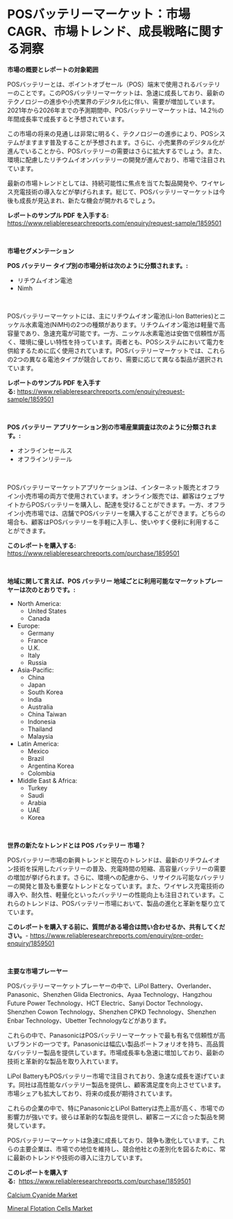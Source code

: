 <p><h1>POSバッテリーマーケット：市場CAGR、市場トレンド、成長戦略に関する洞察</h1></p><p><strong>市場の概要とレポートの対象範囲</strong></p>
<p><p>POSバッテリーとは、ポイントオブセール（POS）端末で使用されるバッテリーのことです。このPOSバッテリーマーケットは、急速に成長しており、最新のテクノロジーの進歩や小売業界のデジタル化に伴い、需要が増加しています。2021年から2026年までの予測期間中、POSバッテリーマーケットは、14.2％の年間成長率で成長すると予想されています。</p><p>この市場の将来の見通しは非常に明るく、テクノロジーの進歩により、POSシステムがますます普及することが予想されます。さらに、小売業界のデジタル化が進んでいることから、POSバッテリーの需要はさらに拡大するでしょう。また、環境に配慮したリチウムイオンバッテリーの開発が進んでおり、市場で注目されています。</p><p>最新の市場トレンドとしては、持続可能性に焦点を当てた製品開発や、ワイヤレス充電技術の導入などが挙げられます。総じて、POSバッテリーマーケットは今後も成長が見込まれ、新たな機会が開かれるでしょう。</p></p>
<p><strong>レポートのサンプル PDF を入手する:</strong> <a href="https://www.reliableresearchreports.com/enquiry/request-sample/1859501">https://www.reliableresearchreports.com/enquiry/request-sample/1859501</a></p>
<p>&nbsp;</p>
<p><strong>市場セグメンテーション</strong></p>
<p><strong>POS バッテリー タイプ別の市場分析は次のように分類されます。:</strong></p>
<p><ul><li>リチウムイオン電池</li><li>Nimh</li></ul></p>
<p>&nbsp;</p>
<p><p>POSバッテリーマーケットには、主にリチウムイオン電池(Li-Ion Batteries)とニッケル水素電池(NiMH)の2つの種類があります。リチウムイオン電池は軽量で高容量であり、急速充電が可能です。一方、ニッケル水素電池は安価で信頼性が高く、環境に優しい特性を持っています。両者とも、POSシステムにおいて電力を供給するために広く使用されています。POSバッテリーマーケットでは、これらの2つの異なる電池タイプが競合しており、需要に応じて異なる製品が選択されています。</p></p>
<p><strong>レポートのサンプル PDF を入手する:</strong>&nbsp;<a href="https://www.reliableresearchreports.com/enquiry/request-sample/1859501">https://www.reliableresearchreports.com/enquiry/request-sample/1859501</a></p>
<p>&nbsp;</p>
<p><strong> POS バッテリー アプリケーション別の市場産業調査は次のように分類されます。:</strong></p>
<p><ul><li>オンラインセールス</li><li>オフラインリテール</li></ul></p>
<p>&nbsp;</p>
<p><p>POSバッテリーマーケットアプリケーションは、インターネット販売とオフライン小売市場の両方で使用されています。オンライン販売では、顧客はウェブサイトからPOSバッテリーを購入し、配達を受けることができます。一方、オフライン小売市場では、店舗でPOSバッテリーを購入することができます。どちらの場合も、顧客はPOSバッテリーを手軽に入手し、使いやすく便利に利用することができます。</p></p>
<p><strong>このレポートを購入する:</strong>&nbsp; <a href="https://www.reliableresearchreports.com/purchase/1859501">https://www.reliableresearchreports.com/purchase/1859501</a></p>
<p>&nbsp;</p>
<p><strong>地域に関して言えば、POS バッテリー 地域ごとに利用可能なマーケットプレーヤーは次のとおりです。:</strong></p>
<p><ul>
    <li>
        North America:
        <ul>
            <li>United States</li>
            <li>Canada</li>
        </ul>
    </li>
    <li>
        Europe:
        <ul>
            <li>Germany</li>
            <li>France</li>
            <li>U.K.</li>
            <li>Italy</li>
            <li>Russia</li>
        </ul>
    </li>
    <li>
        Asia-Pacific:
        <ul>
            <li>China</li>
            <li>Japan</li>
            <li>South Korea</li>
            <li>India</li>
            <li>Australia</li>
            <li>China Taiwan</li>
            <li>Indonesia</li>
            <li>Thailand</li>
            <li>Malaysia</li>
        </ul>
    </li>
    <li>
        Latin America:
        <ul>
            <li>Mexico</li>
            <li>Brazil</li>
            <li>Argentina Korea</li>
            <li>Colombia</li>
        </ul>
    </li>
    <li>
        Middle East & Africa:
        <ul>
            <li>Turkey</li>
            <li>Saudi</li>
            <li>Arabia</li>
            <li>UAE</li>
            <li>Korea</li>
        </ul>
    </li>
    </ul></p>
<p>&nbsp;</p>
<p><strong>世界の新たなトレンドとは POS バッテリー 市場？</strong></p>
<p><p>POSバッテリー市場の新興トレンドと現在のトレンドは、最新のリチウムイオン技術を採用したバッテリーの普及、充電時間の短縮、高容量バッテリーの需要の増加が挙げられます。さらに、環境への配慮から、リサイクル可能なバッテリーの開発と普及も重要なトレンドとなっています。また、ワイヤレス充電技術の導入や、耐久性、軽量化といったバッテリーの性能向上も注目されています。これらのトレンドは、POSバッテリー市場において、製品の進化と革新を駆り立てています。</p></p>
<p><strong>このレポートを購入する前に、質問がある場合は問い合わせるか、共有してください。</strong>- <a href="https://www.reliableresearchreports.com/enquiry/pre-order-enquiry/1859501">https://www.reliableresearchreports.com/enquiry/pre-order-enquiry/1859501</a></p>
<p>&nbsp;</p>
<p><strong>主要な市場プレーヤー</strong></p>
<p><p>POSバッテリーマーケットプレーヤーの中で、LiPol Battery、Overlander、Panasonic、Shenzhen Glida Electronics、Ayaa Technology、Hangzhou Future Power Technology、HCT Electric、Sanyi Doctor Technology、Shenzhen Cowon Technology、Shenzhen CPKD Technology、Shenzhen Enbar Technology、Ubetter Technologyなどがあります。</p><p>これらの中で、PanasonicはPOSバッテリーマーケットで最も有名で信頼性が高いブランドの一つです。Panasonicは幅広い製品ポートフォリオを持ち、高品質なバッテリー製品を提供しています。市場成長率も急速に増加しており、最新の技術と革新的な製品を取り入れています。</p><p>LiPol BatteryもPOSバッテリー市場で注目されており、急速な成長を遂げています。同社は高性能なバッテリー製品を提供し、顧客満足度を向上させています。市場シェアも拡大しており、将来の成長が期待されています。</p><p>これらの企業の中で、特にPanasonicとLiPol Batteryは売上高が高く、市場での影響力が強いです。彼らは革新的な製品を提供し、顧客ニーズに合った製品を開発しています。</p><p>POSバッテリーマーケットは急速に成長しており、競争も激化しています。これらの主要企業は、市場での地位を維持し、競合他社との差別化を図るために、常に最新のトレンドや技術の導入に注力しています。</p></p>
<p><strong>このレポートを購入する:</strong>&nbsp;&nbsp;<a href="https://www.reliableresearchreports.com/purchase/1859501">https://www.reliableresearchreports.com/purchase/1859501</a></p>
<p><p><a href="https://github.com/Glendatilghmankmgz0rbhwpy/Market-Research-Report-List-1/blob/main/calcium-cyanide-market.md">Calcium Cyanide Market</a></p><p><a href="https://butternut-bug-553.notion.site/Mineral-Flotation-Cells-Market-Size-Growing-and-Forecasted-for-period-from-2024-2031-and-provides--1c998fbe9c444c24a9547936709bd446">Mineral Flotation Cells Market</a></p></p>